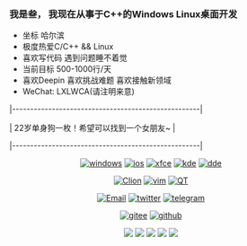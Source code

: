 ### 我是叁， 我现在从事于C++的Windows Linux桌面开发

- 坐标 哈尔滨
- 极度热爱C/C++ && Linux
- 喜欢写代码 遇到问题睡不着觉
- 当前目标 500-1000行/天
- 喜欢Deepin 喜欢挑战难题 喜欢接触新领域
- WeChat: LXLWCA(请注明来意)

|----------------------------------------------------|

|      22岁单身狗一枚！希望可以找到一个女朋友~      |

|----------------------------------------------------|

<div align="center">
  
[![windows](https://img.shields.io/badge/OS-Windows10-blue?style=flat-square&logo=windows)](https://www.microsoft.com/zh-cn/)
[![ios](https://img.shields.io/badge/OS-IOS-blue?style=flat-square&logo=apple)](https://www.apple.com.cn/)
[![xfce](https://img.shields.io/badge/DE-Xfce-blue?style=flat-square&logo=xfce)](https://www.xfce.org/)
[![kde](https://img.shields.io/badge/DE-kde-blue?style=flat-square&logo=kde)](https://kde.org/)
[![dde](https://img.shields.io/badge/DE-DDE-blue?style=flat-square&logo=deepin)](https://www.deepin.org)
  
[![Clion](https://img.shields.io/badge/IDE-Clion-blue?style=flat-square&logo=clion)](https://www.jetbrains.com/zh-cn/clion/)
[![vim](https://img.shields.io/badge/IDE-Vim-blue?style=flat-square&logo=vim)](https://www.vim.org/)
[![QT](https://img.shields.io/badge/IDE-QTCreator-blue?style=flat-square&logo=qt)](https://qt.io/)

[![Email](https://img.shields.io/badge/EMail-liuhuan@dthree.cn-green?style=flat-square&logo=gmail)](mailto:liuhuan@dthree.cn)
[![twitter](https://img.shields.io/badge/Twitter-dthree0125-blue?style=flat-square&logo=twitter)](https://twitter.com/dthree0125)
[![telegram](https://img.shields.io/badge/Telegram-dthree523-blue?style=flat-square&logo=telegram)](https://t.me/dthree523)

[![gitee](https://img.shields.io/badge/Gitee-Lutio0215-red?style=flat-square&logo=gitee)](https://gitee.com/Lutio0215)
[![github](https://img.shields.io/badge/GitHub-DthRee523-black?style=flat-square&logo=github)](https://github.com/DthRee523)

</div>
  
<div align="center">
	<img src="https://github-profile-summary-cards.vercel.app/api/cards/profile-details?username=Dthree523&theme=nord_bright" />
	<img src="https://github-profile-summary-cards.vercel.app/api/cards/repos-per-language?username=Dthree523&theme=nord_bright" />
	<img src="https://github-profile-summary-cards.vercel.app/api/cards/most-commit-language?username=Dthree523&theme=nord_bright" />
	<img src="https://github-profile-summary-cards.vercel.app/api/cards/stats?username=Dthree523&theme=nord_bright"/>
	<img src="https://github-profile-summary-cards.vercel.app/api/cards/productive-time?username=Dthree523&theme=nord_bright" />
</div>
